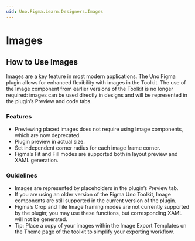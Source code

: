```yaml
---
uid: Uno.Figma.Learn.Designers.Images
---
```


# Images

## How to Use Images

Images are a key feature in most modern applications. The Uno Figma plugin allows for enhanced flexibility with images in the Toolkit. The use of the Image component from earlier versions of the Toolkit is no longer required: images can be used directly in designs and will be represented in the plugin’s Preview and code tabs.

### Features
* Previewing placed images does not require using Image components, which are now deprecated.
* Plugin preview in actual size.
* Set independent corner radius for each image frame corner.
* Figma’s Fit and Fill modes are supported both in layout preview and XAML generation.

### Guidelines
* Images are represented by placeholders in the plugin’s Preview tab.
* If you are using an older version of the Figma Uno Toolkit, Image components are still supported in the current version of the plugin.
* Figma’s Crop and Tile Image framing modes are not currently supported by the plugin; you may use these functions, but corresponding XAML will not be generated.
* Tip: Place a copy of your images within the Image Export Templates on the Theme page of the toolkit to simplify your exporting workflow.
